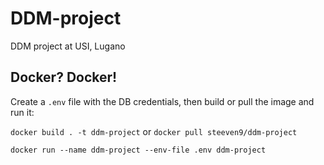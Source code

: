 # DDM-project
DDM project at USI, Lugano

## Docker? Docker!

Create a `.env` file with the DB credentials, then build or pull the image and run it:

`docker build . -t ddm-project` or `docker pull steeven9/ddm-project`

`docker run --name ddm-project --env-file .env ddm-project`
